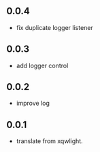## 0.0.4
* fix duplicate logger listener

## 0.0.3
* add logger control

## 0.0.2
* improve log

## 0.0.1

* translate from xqwlight.
